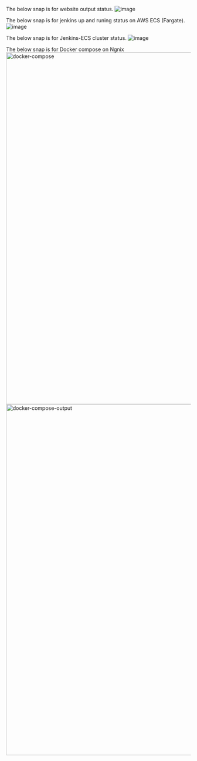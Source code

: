 The below snap is for website output status.
![image](https://github.com/graceraji/graceraji/assets/144625483/60f427ca-9e8d-4fb7-b8cf-54a74cdcac50)

The below snap is for jenkins up and runing status on AWS ECS (Fargate).
![image](https://github.com/graceraji/graceraji/assets/144625483/fe529a9e-15d0-47c3-afe9-f90733f571ff)

The below snap is for Jenkins-ECS cluster status.
![image](https://github.com/graceraji/graceraji/assets/144625483/f7be0d19-8c55-4cbb-a681-ebb9d2774239)

The below snap is for Docker compose on Ngnix
<img width="960" alt="docker-compose" src="https://github.com/graceraji/graceraji/assets/144625483/d7a53864-d09b-4014-a109-ecf67cbf1b5a">
<img width="958" alt="docker-compose-output" src="https://github.com/graceraji/graceraji/assets/144625483/0c411e3e-b0f5-4243-9a13-4fbc16baa427">








<!--
**graceraji/graceraji** is a ✨ _special_ ✨ repository because its `README.md` (this file) appears on your GitHub profile.

Here are some ideas to get you started:

- 🔭 I’m currently working on ...
- 🌱 I’m currently learning ...
- 👯 I’m looking to collaborate on ...
- 🤔 I’m looking for help with ...
- 💬 Ask me about ...
- 📫 How to reach me: ...
- 😄 Pronouns: ...
- ⚡ Fun fact: ...
-->

